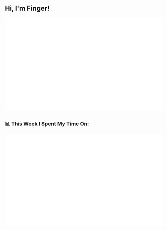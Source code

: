 <h2> Hi, I'm Finger!</h2>

<img align="right" src="https://raw.githubusercontent.com/spianmo/github-stats/master/generated/overview.svg#gh-light-mode-only">

<!-- <img align="right" height="160em" src="https://github-readme-stats-eight-theta.vercel.app/api/top-langs/?username=spianmo&layout=compact&langs_count=8&theme=algolia"/>	 -->
	
```go
package main

type Me struct {
	Name   string
	Job    string
	Code   string
	Skills string
}

func main() {
	me := &Me{
		Name:   "Finger",
		Job:    "Client-side Engineer",
		Code:   "Java, Kotlin, C#, Rust and C++ and Others",
		Skills: "Android, Security, Cross-platform client, NLP, CV, ASR ^o^",
	}
	_ = me
}
```


<h3>📊 This Week I Spent My Time On:</h3>
<img align='right' src="https://raw.githubusercontent.com/spianmo/github-stats/master/generated/languages.svg#gh-light-mode-only">

<!--START_SECTION:waka-->

```txt
Kotlin                 5 hrs 42 mins   ████████████████▓░░░░░░░░   66.94 %
Java                   32 mins         █▓░░░░░░░░░░░░░░░░░░░░░░░   06.40 %
Groovy                 22 mins         █░░░░░░░░░░░░░░░░░░░░░░░░   04.39 %
XML                    20 mins         █░░░░░░░░░░░░░░░░░░░░░░░░   03.94 %
Java Properties        18 mins         █░░░░░░░░░░░░░░░░░░░░░░░░   03.69 %
```

<!--END_SECTION:waka-->
